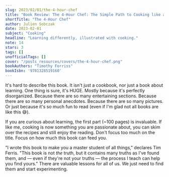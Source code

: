 ```yaml
---
slug: 2023/02/01/the-4-hour-chef
title: "Book Review: The 4-Hour Chef: The Simple Path to Cooking like a Pro, Learning Anything, and Living the Good Life"
shortTitle: "The 4-Hour Chef"
author: Julien Sobczak
date: 2023-02-01
subject: "Cooking"
headline: "Learning differently, illustrated with cooking."
note: 14
stars: 3
tags: []
unofficialTags: []
cover: "/posts_resources/covers/the-4-hour-chef.png"
bookAuthors: "Timothy Ferriss"
bookIsbn: '9781328519160'
---
```



It's hard to describe this book. It isn't just a cookbook, nor just a book about learning. One thing is sure, it's HUGE. Mostly because it's perfectly disorganized. Because there are so many entertaining sections. Because there are so many personal anecdotes. Because there are so many pictures. Or just because it's so much fun to read (even if I'm glad not all books are like this 😅).

If you are curious about learning, the first part (~100 pages) is invaluable. If like me, cooking is now something you are passionate about, you can skim over the recipes and still enjoy the reading. Don't focus too much on the title. Focus on how much this book can feed you.

"I wrote this book to make you a master student of all things," declares Tim Ferris. "This book is not _the_ truth, but it contains many truths as I've found them, and — even if they're not your truths — the process I teach can help you find yours." There are valuable lessons for all of us. We just need to find them and start experimenting.


